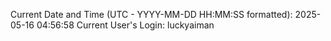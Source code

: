 Current Date and Time (UTC - YYYY-MM-DD HH:MM:SS formatted): 2025-05-16 04:56:58
Current User's Login: luckyaiman
